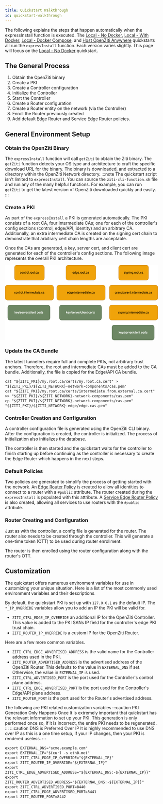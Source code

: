 ```yaml
---
title: Quickstart Walkthrough
id: quickstart-walkthrough
---
```


The following explains the steps that happen automatically when the expressInstall function is executed.
The [Local - No Docker](../local-no-docker.md), [Local - With Docker](../local-with-docker.md), 
[Local - Docker Compose](../local-docker-compose.md), and [Host OpenZiti Anywhere](../hosted.md) quickstarts all run 
the `expressInstall` function. Each version varies slightly. This page will focus on the 
[Local - No Docker](../local-no-docker.md) quickstart.

## The General Process

1. Obtain the OpenZiti binary
2. Create a PKI
3. Create a Controller configuration
4. Initialize the Controller
5. Start the Controller
6. Create a Router configuration
7. Create a Router entity on the network (via the Controller)
8. Enroll the Router previously created
9. Add default Edge Router and Service Edge Router policies.

## General Environment Setup

### Obtain the OpenZiti Binary

The `expressInstall` function will call `getZiti` to obtain the Ziti binary. The `getZiti` function detects your
OS type and architecture to craft the specific download URL for the binary. The binary is downloaded, and extracted to
a directory within the OpenZiti Network directory.
:::note
The quickstart script isn't limited to `expressInstall`. You can source the `ziti-cli-function.sh` file and run any of
the many helpful functions. For example, you can run `getZiti` to get the latest version of OpenZiti downloaded quickly
and easily.
:::

### Create a PKI

As part of the `expressInstall` a PKI is generated automatically. The PKI consists of a root CA, four intermediate
CAs; one for each of the controller's config sections (control, edge/API, identity) and an arbitrary CA. Additionally,
an extra intermediate CA is created on the signing cert chain to demonstrate that arbitrary cert chain lengths
are acceptable.

Once the CAs are generated, a key, server cert, and client cert are generated for each of the controller's config
sections. The following image represents the overall PKI architecture.

![quickstart-pki-full.png](./quickstart-pki-full.png)

### Update the CA Bundle

The latest tunnelers require full and complete PKIs, not arbitrary trust anchors. Therefore, the root and intermediate
CAs must be added to the CA bundle. Additionally, the file is copied for the Edge/API CA bundle.

```
cat "${ZITI_PKI}/my.root.ca/certs/my.root.ca.cert" > "${ZITI_PKI}/${ZITI_NETWORK}-network-components/cas.pem"
cat "${ZITI_PKI}/my.root.ca/certs/intermediate.from.external.ca.cert" >> "${ZITI_PKI}/${ZITI_NETWORK}-network-components/cas.pem"
cp "${ZITI_PKI}/${ZITI_NETWORK}-network-components/cas.pem" "${ZITI_PKI}/${ZITI_NETWORK}-edge/edge.cas.pem"
```

### Controller Creation and Configuration

A controller configuration file is generated using the OpenZiti CLI binary. After the configuration is created, the
controller is initialized. The process of initialization also initializes the database.

The controller is then started and the quickstart waits for the controller to finish starting up before continuing as
the controller is necessary to create the Edge Router which happens in the next steps.

### Default Policies

Two policies are generated to simplify the process of getting started with the network.
An [Edge Router Policy](../../../core-concepts/security/authorization/policies/overview#edge-router-policies)
is created to allow all identities to connect to a router with a `#public` attribute. The router created during the
`expressInstall` is populated with this attribute.
A [Service Edge Router Policy](../../../core-concepts/security/authorization/policies/overview#service-edge-router-policies)
is also created, allowing all services to use routers with the `#public` attribute.

### Router Creating and Configuration

Just as with the controller, a config file is generated for the router. The router also needs to be created through the
controller. This will generate a one-time token (OTT) to be used during router enrollment.

The router is then enrolled using the router configuration along with the router's OTT.

## Customization

The quickstart offers numerous environment variables for use in customizing your unique situation. Here is a list of
the most commonly used environment variables and their descriptions.

By default, the quickstart PKI is set up with `127.0.0.1` as the default IP. The `*_IP_OVERRIDE` variables allow you
to add an IP the PKI will be valid for.

- `ZITI_CTRL_EDGE_IP_OVERRIDE` an additional IP for the OpenZiti Controller. This value is added to the PKI SANs IP
  field for
  the controller's edge PKI trust chain.
- `ZITI_ROUTER_IP_OVERRIDE` is a custom IP for the OpenZiti Router.

Here are a few more common variables.

- `ZITI_CTRL_EDGE_ADVERTISED_ADDRESS` is the valid name for the Controller address used in the PKI.
- `ZITI_ROUTER_ADVERTISED_ADDRESS` is the advertised address of the OpenZiti Router. This defaults to the value in
  `EXTERNAL_DNS` if set. Otherwise, the value in `EXTERNAL_IP` is used.
- `ZITI_CTRL_ADVERTISED_PORT` is the port used for the Controller's control plane address.
- `ZITI_CTRL_EDGE_ADVERTISED_PORT` is the port used for the Controller's Edge/API plane address.
- `ZITI_ROUTER_PORT` is the port used for the Router's advertised address.

The following are PKI related customization variables
:::caution PKI Generation Only Happens Once
It is extremely important that quickstart has the relevant information to set up your PKI. This generation is only
performed once so, if it is incorrect, the entire PKI needs to be regenerated.
:::
:::caution DNS is Preferred Over IP
It is highly recommended to use DNS over IP as this is a one time setup, if your IP changes, then your PKI is rendered
useless.
:::

```
export EXTERNAL_DNS="acme.example.com"
export EXTERNAL_IP="$(curl -s eth0.me)"
export ZITI_CTRL_EDGE_IP_OVERRIDE="${EXTERNAL_IP}"
export ZITI_ROUTER_IP_OVERRIDE="${EXTERNAL_IP}"
export ZITI_CTRL_EDGE_ADVERTISED_ADDRESS="${EXTERNAL_DNS:-${EXTERNAL_IP}}"
export ZITI_ROUTER_ADVERTISED_ADDRESS="${EXTERNAL_DNS:-${EXTERNAL_IP}}"
export ZITI_CTRL_ADVERTISED_PORT=8440
export ZITI_CTRL_EDGE_ADVERTISED_PORT=8441
export ZITI_ROUTER_PORT=8442
```
